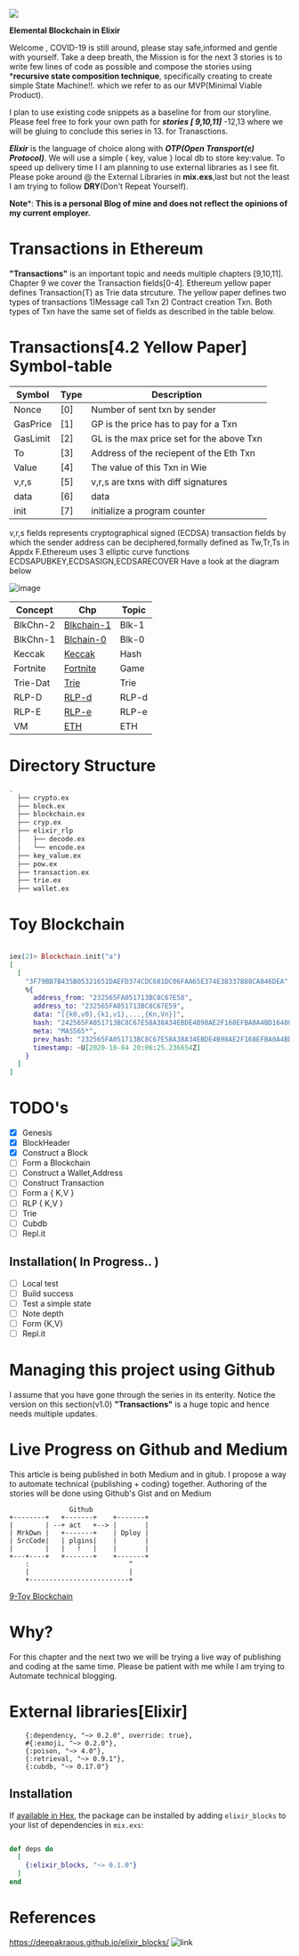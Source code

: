 ![](https://github.com/deepakraous/elixir_blocks/blob/master/assets/image/key.png?raw-true)

**Elemental Blockchain in Elixir**

Welcome , COVID-19 is still around, please stay safe,informed and gentle with yourself. Take a deep breath, the Mission is for the next 3 stories is to write few lines of code as possible and compose the stories using ***recursive state composition technique**, specifically creating to create simple State Machine!!. which we refer to as our MVP(Minimal Viable Product).
 
I plan to use existing code snippets as a baseline for from our storyline. Please feel free to fork your own path for 
***stories [ 9,10,11]*** -12,13 where we will be gluing to conclude this series in 13. for Tranasctions. 

***Elixir*** is the language of choice along with ***OTP(Open Transport(e) Protocol)***. We will use a simple { key, value } local db to store key:value. To speed up delivery time I  I am planning to use external libraries as I see fit. Please poke around @ the External Libraries in **mix.exs**,last but not the least I am trying to follow **DRY**(Don't Repeat Yourself).  

**Note***: **This is a personal Blog of mine and does not reflect the opinions of my current employer.**

# Transactions in Ethereum 

  **"Transactions"** is an important topic  and needs multiple chapters [9,10,11]. Chapter 9 we cover the Transaction fields[0-4]. Ethereum yellow paper defines Transaction(T) as Trie data strcuture.
  The yellow paper defines two types of transactions 1)Message call Txn 2) Contract creation Txn. Both types of Txn have the same set of fields as described in the table below.

  # Transactions[4.2 Yellow Paper] Symbol-table
  |Symbol  |Type| Description                                |
  |--------|----|--------------------------------------------|
  |Nonce   |[0] | Number of sent txn by sender               |
  |GasPrice|[1] | GP is the price has to pay for a Txn       |
  |GasLimit|[2] | GL is the max price set for the above Txn  |
  |To      |[3] | Address of the reciepent of the Eth Txn    |
  |Value   |[4] | The value of this Txn in Wie               |
  |v,r,s   |[5] | v,r,s are txns with diff signatures        |
  |data    |[6] | data                                       |
  |init    |[7] | initialize a program counter               |
 
v,r,s fields represents cryptographical signed (ECDSA) transaction fields by which the sender address can be deciphered,formally defined as Tw,Tr,Ts in Appdx F.Ethereum uses 3 elliptic curve functions ECDSAPUBKEY,ECDSASIGN,ECDSARECOVER
Have a look at the diagram below 

![image](https://github.com/deepakraous/elixir_blocks/blob/master/assets/image/txn.png?raw-true)


  |Concept |Chp| Topic |
  |--------|---|-------|
  |BlkChn-2|[Blkchain-1](https://derao.medium.com/ethereum-under-the-hood-part-8-blocks-2-5fba93293213)| Blk-1 |
  |BlkChn-1|[Blchain-0](https://derao.medium.com/ethereum-under-the-hood-part-7-blocks-c8a5f57cc356)| Blk-0 |
  |Keccak  |[Keccak](https://derao.medium.com/ethereum-under-the-hood-part-6-hashing-6abafa318bc6)| Hash  |
  |Fortnite|[Fortnite](https://derao.medium.com/ethereum-under-the-hood-part-5-fortniting-ethereum-4f0851f22673)| Game  |
  |Trie-Dat|[Trie](https://derao.medium.com/ethereum-under-the-hood-part-4-the-trie-fc029e25ed04)| Trie  |
  |RLP-D   |[RLP-d](https://derao.medium.com/ethereum-under-the-hood-part-3-rlp-decoding-df236dc13e58)| RLP-d |
  |RLP-E   |[RLP-e](https://derao.medium.com/ethereum-under-the-hood-part-2-rlp-encoding-ver-0-3-c37a69781855)| RLP-e |
  |VM      |[ETH](https://derao.medium.com/ethereum-under-the-hood-part-1-ver-0-4-7ac9ccbfd0f6)| ETH   |
  
  
  
 # Directory Structure
  ```bash
  .
    ├── crypto.ex
    ├── block.ex
    ├── blockchain.ex
    ├── cryp.ex
    ├── elixir_rlp
    │   ├── decode.ex
    │   └── encode.ex
    ├── key_value.ex
    ├── pow.ex
    ├── transaction.ex
    ├── trie.ex
    ├── wallet.ex

  ``` 

# Toy Blockchain

```elixir
 
iex(2)> Blockchain.init("a")
[
  [
    "3F79BB7B435B05321651DAEFD374CDC681DC06FAA65E374E38337B88CA046DEA",
    %{
      address_from: "232565FA051713BC8C67E58",
      address_to: "232565FA051713BC8C67E59",
      data: "[{k0,v0},{k1,v1},...,{Kn,Vn}]",
      hash: "242565FA051713BC8C67E58A38A34EBDE4B98AE2F168EFBA0A4BD16400E00CF",
      meta: "MASS65*",
      prev_hash: "232565FA051713BC8C67E58A38A34EBDE4B98AE2F168EFBA0A4BD16400E00CF3",
      timestamp: ~U[2020-10-04 20:06:25.236654Z]
    }
  ]
]

```

# TODO's
- [x] Genesis
- [x] BlockHeader
- [x] Construct a Block
- [ ] Form a Blockchain
- [ ] Construct a Wallet,Address
- [ ] Construct Transaction 
- [ ] Form a { K,V }
- [ ] RLP { K,V }
- [ ] Trie
- [ ] Cubdb
- [ ] Repl.it

## Installation( In Progress.. )

- [ ] Local test
- [ ] Build success
- [ ] Test a simple state
- [ ] Note depth
- [ ] Form {K,V}
- [ ] Repl.it

# Managing this project using Github
 I assume that you have gone through the series in its enterity. Notice the version on this section(v1.0) **"Transactions"** is a huge topic and hence needs multiple updates. 
  
# Live Progress on Github and Medium

  This article is being published in both Medium and in gitub. I propose a way to automate technical {publishing + coding} together. Authoring of the stories will be done using Github's Gist and on Medium

                   Github
    +--------+   +-------+    +-------+
    |        | --+ act   +--> |       |
    | MrkDwn |   +-------+    | Dploy |
    | SrcCode|   | plgins|    |       |
    |        |   |   !   |    |       |
    +---+----+   +-------+    +-------+
        :                         ^
        |                         |
        +-------------------------+

 [9-Toy Blockchain](https://medium.com/@derao512/ethereum-under-the-hood-part-9-transactions-3ead47725a8f)

  # Why?

  For this chapter and the next two we will be trying a live way of publishing and coding at the same time. Please be patient with me while I am trying to Automate technical blogging.


  # External libraries[Elixir]
  ```
      {:dependency, "~> 0.2.0", override: true},    
      #{:exmoji, "~> 0.2.0"},
      {:poison, "~> 4.0"},
      {:retrieval, "~> 0.9.1"},
      {:cubdb, "~> 0.17.0"}

  ```

 
  ## Installation
  If [available in Hex](https://hex.pm/docs/publish), the package can be installed
  by adding `elixir_blocks` to your list of dependencies in `mix.exs`:

  ```elixir
  
  def deps do
    [
      {:elixir_blocks, "~> 0.1.0"}
    ]
  end
  
  ```

# References
https://deepakraous.github.io/elixir_blocks/
![link](https://github.com/aitoroses/elixir-kv)
